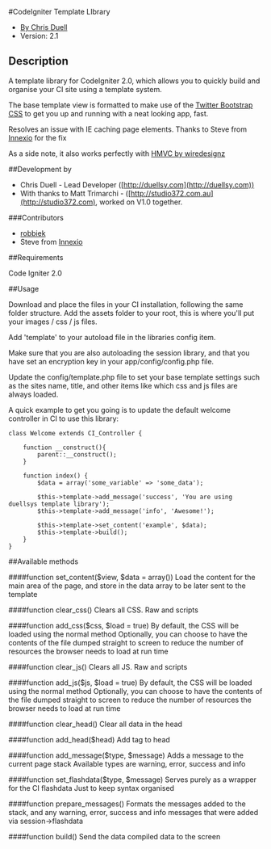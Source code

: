 #CodeIgniter Template LIbrary

* [By Chris Duell](http://www.chrisduell.com/)
* Version: 2.1

## Description

A template library for CodeIgniter 2.0, which allows you to quickly build and organise your CI site using a template system.

The base template view is formatted to make use of the [Twitter Bootstrap CSS](http://twitter.github.com/bootstrap/) to get you up and running with a neat looking app, fast.

Resolves an issue with IE caching page elements. Thanks to Steve from [Innexio](http://www.innexio.com.au) for the fix

As a side note, it also works perfectly with [HMVC by wiredesignz](https://bitbucket.org/wiredesignz/codeigniter-modular-extensions-hmvc)

##Development by

* Chris Duell - Lead Developer ([http://duellsy.com](http://duellsy.com))
* With thanks to Matt Trimarchi - ([http://studio372.com.au](http://studio372.com), worked on V1.0 together.

###Contributors

* [robbiek](https://github.com/robbiek)
* Steve from [Innexio](http://www.innexio.com.au)

##Requirements

Code Igniter 2.0

##Usage

Download and place the files in your CI installation, following the same folder structure. Add the assets folder to your root, this is where you'll put your images / css / js files.

Add 'template' to your autoload file in the libraries config item. 

Make sure that you are also autoloading the session library, and that you have set an encryption key in your app/config/config.php file.

Update the config/template.php file to set your base template settings such as the sites name, title, and other items like which css and js files are always loaded.

A quick example to get you going is to update the default welcome controller in CI to use this library:

	class Welcome extends CI_Controller {
	
		function __construct(){
			parent::__construct();
		}
	
		function index() {
			$data = array('some_variable' => 'some_data');
		
			$this->template->add_message('success', 'You are using duellsys template library');
			$this->template->add_message('info', 'Awesome!');
		
			$this->template->set_content('example', $data);
			$this->template->build();
		}
	}

##Available methods

####function set_content($view, $data = array())
Load the content for the main area of the page, and store
in the data array to be later sent to the template
	
####function clear_css()
Clears all CSS. Raw and scripts
	
####function add_css($css, $load = true)
By default, the CSS will be loaded using the normal <link> method
Optionally, you can choose to have the contents of the file dumped 
straight to screen to reduce the number of resources the browser
needs to load at run time
	
####function clear_js()
Clears all JS. Raw and scripts
	
####function add_js($js, $load = true)
By default, the CSS will be loaded using the normal <link> method
Optionally, you can choose to have the contents of the file dumped 
straight to screen to reduce the number of resources the browser
needs to load at run time
			
####function clear_head()
Clear all data in the head

####function add_head($head)
Add tag to head

####function add_message($type, $message)
Adds a message to the current page stack
Available types are warning, error, success and info

####function set_flashdata($type, $message)
Serves purely as a wrapper for the CI flashdata
Just to keep syntax organised

####function prepare_messages()
Formats the messages added to the stack, 
and any warning, error, success and info messages 
that were added via session->flashdata

####function build()
Send the data compiled data to the screen

